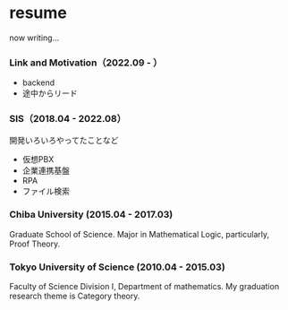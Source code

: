 # resume

now writing...

### Link and Motivation（2022.09 - ）
- backend
- 途中からリード

### SIS（2018.04 - 2022.08）
開発いろいろやってたことなど

- 仮想PBX
- 企業連携基盤
- RPA
- ファイル検索

### Chiba University (2015.04 - 2017.03)
Graduate School of Science.
Major in Mathematical Logic, particularly, Proof Theory.

### Tokyo University of Science (2010.04 - 2015.03)
Faculty of Science Division I, Department of mathematics.
My graduation research theme is Category theory.

